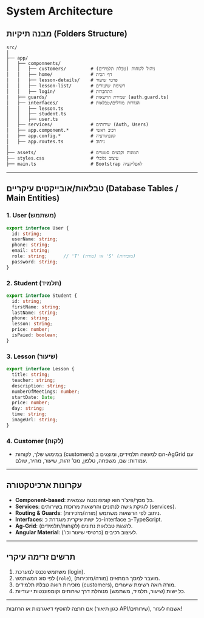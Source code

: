 # System Architecture

## מבנה תיקיות (Folders Structure)

```
src/
│
├── app/
│   ├── componnents/
│   │   ├── customers/         # ניהול לקוחות (טבלת תלמידים)
│   │   ├── home/              # דף הבית
│   │   ├── lesson-details/    # פרטי שיעור
│   │   ├── lesson-list/       # רשימת שיעורים
│   │   ├── login/             # התחברות
│   ├── guards/                # שמירת הרשאות (auth.guard.ts)
│   ├── interfaces/            # הגדרות מודלים/טבלאות
│   │   ├── lesson.ts
│   │   ├── student.ts
│   │   ├── user.ts
│   ├── services/              # שירותים (Auth, Users)
│   ├── app.component.*        # רכיב ראשי
│   ├── app.config.*           # קונפיגורציה
│   ├── app.routes.ts          # ניתוב
│
├── assets/                    # תמונות וקבצים סטטיים
├── styles.css                 # עיצוב גלובלי
├── main.ts                    # Bootstrap לאפליקציה
```

---

## טבלאות/אובייקטים עיקריים (Database Tables / Main Entities)

### 1. User (משתמש)
```typescript
export interface User {
  id: string;
  userName: string;
  phone: string;
  email: string;
  role: string;      // 'T' (מורה) או 'S' (מזכירות)
  password: string;
}
```

### 2. Student (תלמיד)
```typescript
export interface Student {
  id: string;
  firstName: string;
  lastName: string;
  phone: string;
  lesson: string;
  price: number;
  isPaied: boolean;
}
```

### 3. Lesson (שיעור)
```typescript
export interface Lesson {
  title: string;
  teacher: string;
  description: string;
  numberOfMeetings: number;
  startDate: Date;
  price: number;
  day: string;
  time: string;
  imageUrl: string;
}
```

### 4. Customer (לקוח)
- במימוש שלך, לקוחות (customers) הם למעשה תלמידים, ומוצגים ב-AgGrid עם עמודות: שם, משפחה, טלפון, מס' זהות, שיעור, מחיר, שולם.

---

## עקרונות ארכיטקטורה

- **Component-based**: כל מסך/פיצ'ר הוא קומפוננטה עצמאית.
- **Services**: לוגיקת גישה לנתונים והרשאות מרוכזת בשירותים (services).
- **Routing & Guards**: ניתוב לפי הרשאות משתמש (מורה/מזכירות).
- **Interfaces**: כל ישות עיקרית מוגדרת כ-interface ב-TypeScript.
- **Ag-Grid**: להצגת טבלאות נתונים (לקוחות/תלמידים).
- **Angular Material**: לעיצוב רכיבים (כרטיסי שיעור וכו').

---

## תרשים זרימה עיקרי

1. משתמש נכנס למערכת (login).
2. לפי סוג המשתמש (`role`), מועבר למסך המתאים (מורה/מזכירות).
3. מזכירות רואה טבלת תלמידים (customers), מורה רואה רשימת שיעורים.
4. כל ישות (שיעור, תלמיד, משתמש) מנוהלת דרך שירותים וקומפוננטות ייעודיות.

---

אם תרצה להוסיף דיאגרמות או הרחבות (כגון תיאור API/שירותים), אשמח לעזור!
